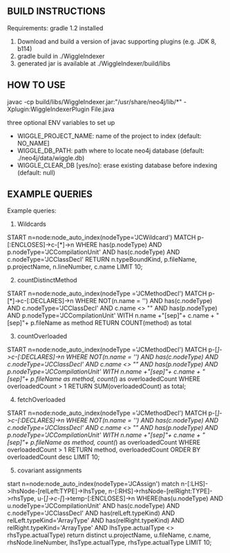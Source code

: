 BUILD INSTRUCTIONS
------------------

Requirements: gradle 1.2 installed

1) Download and build a version of javac supporting plugins (e.g. JDK 8, b114)
2) gradle build in ./WiggleIndexer
3) generated jar is available at ./WiggleIndexer/build/libs


HOW TO USE
----------

javac -cp build/libs/WiggleIndexer.jar:"/usr/share/neo4j/lib/*" -Xplugin:WiggleIndexerPlugin File.java

three optional ENV variables to set up

- WIGGLE_PROJECT_NAME: name of the project to index (default: NO_NAME]
- WIGGLE_DB_PATH: path where to locate neo4j database (default: ./neo4j/data/wiggle.db)
- WIGGLE_CLEAR_DB [yes/no]: erase existing database before indexing (default: null)


EXAMPLE QUERIES
---------------

Example queries:

1) Wildcards

START n=node:node_auto_index(nodeType='JCWildcard') MATCH p-[:ENCLOSES]->c-[*]->n WHERE has(p.nodeType) AND p.nodeType='JCCompilationUnit' AND has(c.nodeType) AND c.nodeType='JCClassDecl' RETURN n.typeBoundKind, p.fileName, p.projectName, n.lineNumber, c.name LIMIT 10;

2) countDistinctMethod

START n=node:node_auto_index(nodeType ='JCMethodDecl') MATCH p-[*]->c-[:DECLARES]->n WHERE NOT(n.name = '<init>') AND has(c.nodeType) AND c.nodeType='JCClassDecl' AND c.name <> "" AND has(p.nodeType) AND p.nodeType='JCCompilationUnit' WITH n.name +"[sep]"+ c.name + "[sep]"+ p.fileName as method RETURN COUNT(method) as total

3) countOverloaded

START n=node:node_auto_index(nodeType ='JCMethodDecl') MATCH p-[*]->c-[:DECLARES]->n WHERE NOT(n.name = '<init>') AND has(c.nodeType) AND c.nodeType='JCClassDecl' AND c.name <> "" AND has(p.nodeType) AND p.nodeType='JCCompilationUnit' WITH n.name +"[sep]"+ c.name + "[sep]"+ p.fileName as method, count(*) as overloadedCount WHERE overloadedCount > 1 RETURN SUM(overloadedCount) as total;

4) fetchOverloaded

START n=node:node_auto_index(nodeType ='JCMethodDecl') MATCH p-[*]->c-[:DECLARES]->n WHERE NOT(n.name = '<init>') AND has(c.nodeType) AND c.nodeType='JCClassDecl' AND c.name <> "" AND has(p.nodeType) AND p.nodeType='JCCompilationUnit' WITH n.name +"[sep]"+ c.name + "[sep]"+ p.fileName as method, count(*) as overloadedCount WHERE overloadedCount > 1 RETURN method, overloadedCount ORDER BY overloadedCount desc LIMIT 10;

5) covariant assignments

start n=node:node_auto_index(nodeType='JCAssign') match 
		n-[:LHS]->lhsNode-[relLeft:TYPE]->lhsType, 
		n-[:RHS]->rhsNode-[relRight:TYPE]->rhsType, 
		u-[*]->c-[*]->temp-[:ENCLOSES]->n 
		WHERE(has(u.nodeType) AND u.nodeType='JCCompilationUnit' AND 
		has(c.nodeType) AND c.nodeType='JCClassDecl' AND has(relLeft.typeKind) AND 
		relLeft.typeKind='ArrayType' AND has(relRight.typeKind) AND 
		relRight.typeKind='ArrayType' AND lhsType.actualType <> rhsType.actualType) 
		return distinct u.projectName, u.fileName, c.name, rhsNode.lineNumber, lhsType.actualType, rhsType.actualType LIMIT 10;
		
